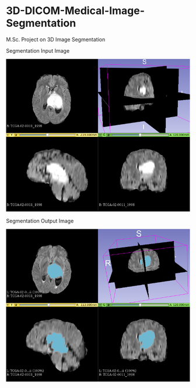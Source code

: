 # 3D-DICOM-Medical-Image-Segmentation
M.Sc. Project on 3D Image Segmentation
  
  
Segmentation Input Image  

![Segmentation Input Image](https://github.com/HopefulRational/3D-DICOM-Medical-Image-Segmentation/blob/main/seg_input.png)


  
Segmentation Output Image
  
![Segmentation Output Image](https://github.com/HopefulRational/3D-DICOM-Medical-Image-Segmentation/blob/main/seg_res2.png)
